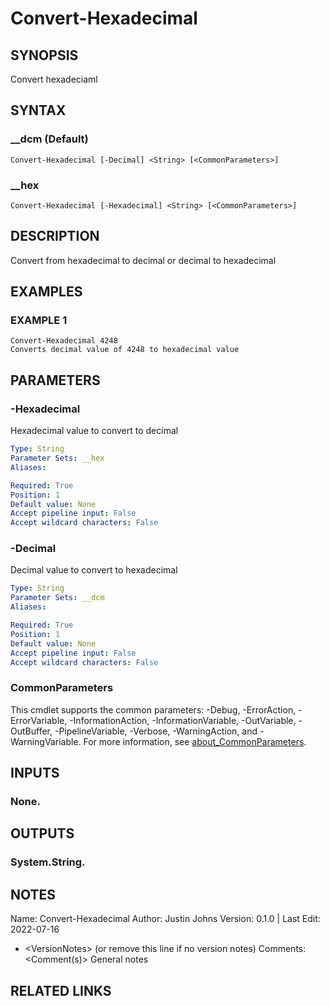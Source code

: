 # Convert-Hexadecimal

## SYNOPSIS
Convert hexadeciaml

## SYNTAX

### __dcm (Default)
```
Convert-Hexadecimal [-Decimal] <String> [<CommonParameters>]
```

### __hex
```
Convert-Hexadecimal [-Hexadecimal] <String> [<CommonParameters>]
```

## DESCRIPTION
Convert from hexadecimal to decimal or decimal to hexadecimal

## EXAMPLES

### EXAMPLE 1
```
Convert-Hexadecimal 4248
Converts decimal value of 4248 to hexadecimal value
```

## PARAMETERS

### -Hexadecimal
Hexadecimal value to convert to decimal

```yaml
Type: String
Parameter Sets: __hex
Aliases:

Required: True
Position: 1
Default value: None
Accept pipeline input: False
Accept wildcard characters: False
```

### -Decimal
Decimal value to convert to hexadecimal

```yaml
Type: String
Parameter Sets: __dcm
Aliases:

Required: True
Position: 1
Default value: None
Accept pipeline input: False
Accept wildcard characters: False
```

### CommonParameters
This cmdlet supports the common parameters: -Debug, -ErrorAction, -ErrorVariable, -InformationAction, -InformationVariable, -OutVariable, -OutBuffer, -PipelineVariable, -Verbose, -WarningAction, and -WarningVariable. For more information, see [about_CommonParameters](http://go.microsoft.com/fwlink/?LinkID=113216).

## INPUTS

### None.
## OUTPUTS

### System.String.
## NOTES
Name:     Convert-Hexadecimal
Author:   Justin Johns
Version:  0.1.0 | Last Edit: 2022-07-16
- \<VersionNotes\> (or remove this line if no version notes)
Comments: \<Comment(s)\>
General notes

## RELATED LINKS
